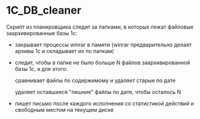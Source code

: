 # 1C_DB_cleaner
 
Скрипт из планировщика следит за папками, в которых лежат файловые заархивированные базы 1с:
 
 
* закрывает процессы winrar в памяти (winrar предварительно делает архивы 1с и складывает их по папкам)
 
 
* следит, чтобы в папке не было больше N файлов заархивированной базы 1с, а для этого:
 
     сравнивает файлы по содержимому и удаляет старые по дате
 
     удаляет оставшиеся "лишние" файлы по дате, чтобы осталось N
 
 
* пишет письмо после каждого исполнения со статистикой действий и свободным местом на текущем диске
